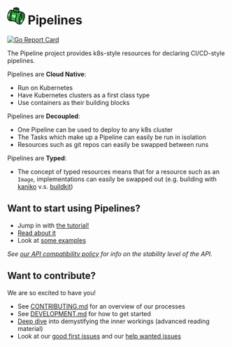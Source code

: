# ![pipe](./pipe.png) Pipelines

[![Go Report Card](https://goreportcard.com/badge/knative/build-pipeline)](https://goreportcard.com/report/knative/build-pipeline)

The Pipeline project provides k8s-style resources for declaring CI/CD-style
pipelines.

Pipelines are **Cloud Native**:

- Run on Kubernetes
- Have Kubernetes clusters as a first class type
- Use containers as their building blocks

Pipelines are **Decoupled**:

- One Pipeline can be used to deploy to any k8s cluster
- The Tasks which make up a Pipeline can easily be run in isolation
- Resources such as git repos can easily be swapped between runs

Pipelines are **Typed**:

- The concept of typed resources means that for a resource such as an `Image`,
  implementations can easily be swapped out (e.g. building with
  [kaniko](https://github.com/GoogleContainerTools/kaniko) v.s.
  [buildkit](https://github.com/moby/buildkit))

## Want to start using Pipelines?

- Jump in with [the tutorial!](docs/tutorial.md)
- [Read about it](/docs/README.md)
- Look at [some examples](/examples)

_See [our API compatibility policy](api_compatibility_policy.md) for info on the
stability level of the API._

## Want to contribute?

We are so excited to have you!

- See [CONTRIBUTING.md](CONTRIBUTING.md) for an overview of our processes
- See [DEVELOPMENT.md](DEVELOPMENT.md) for how to get started
- [Deep dive](./docs/developers/README.md) into demystifying the inner workings
  (advanced reading material)
- Look at our
  [good first issues](https://github.com/knative/build-pipeline/issues?q=is%3Aissue+is%3Aopen+label%3A%22good+first+issue%22)
  and our
  [help wanted issues](https://github.com/knative/build-pipeline/issues?q=is%3Aissue+is%3Aopen+label%3A%22help+wanted%22)

